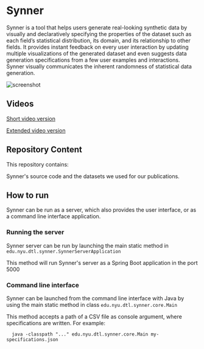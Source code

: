 # Synner

Synner is a tool that helps users generate real-looking synthetic data by visually and declaratively specifying the 
properties of the dataset such as each field’s statistical distribution, its domain, and its relationship to other fields. 
It provides instant feedback on every user interaction by updating multiple visualizations of the generated dataset and 
even suggests data generation specifications from a few user examples and interactions. Synner visually communicates 
the inherent randomness of statistical data generation. 

![screenshot](https://github.com/miromannino/synner/blob/resources/synner-screenshot.png)

## Videos

[Short video version](https://youtu.be/ez2Tge5Bf2M)

[Extended video version](https://youtu.be/BH9tiuoayp0)

## Repository Content

This repository contains:

Synner's source code and the datasets we used for our publications.

## How to run

Synner can be run as a server, which also provides the user interface, or as a command line interface application.


### Running the server

Synner server can be run by launching the main static method in `edu.nyu.dtl.synner.SynnerServerApplication`

This method will run Synner's server as a Spring Boot application in the port 5000


### Command line interface

Synner can be launched from the command line interface with Java by using the main static method in 
class `edu.nyu.dtl.synner.core.Main`

This method accepts a path of a CSV file as console argument, where specifications are written. For example:

```
  java -classpath "..." edu.nyu.dtl.synner.core.Main my-specifications.json
```




